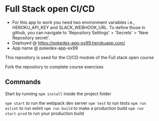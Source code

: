 # Full Stack open CI/CD

- For this app to work you need two environment variables i.e., HEROKU_API_KEY and SLACK_WEBHOOK_URL.
  To define those in github, you can navigate to 'Repository Settings' > 'Secrets' > 'New Repository secret'.
- Deployed @ https://pokedex-app-ex99.herokuapp.com/
- App name @ pokedex-app-ex99

This repository is used for the CI/CD module of the Full stack open course

Fork the repository to complete course exercises

## Commands

Start by running `npm install` inside the project folder

`npm start` to run the webpack dev server
`npm test` to run tests
`npm run eslint` to run eslint
`npm run build` to make a production build
`npm run start-prod` to run your production build

